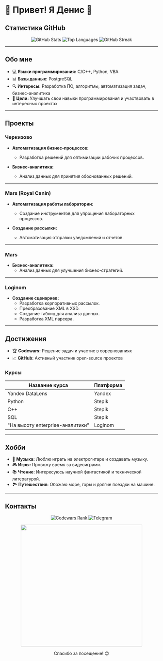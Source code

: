# 👋 Привет! Я Денис 👋

## Статистика GitHub

<p align="center">
  <img src="https://github-readme-stats.vercel.app/api?username=Velial-squaB-Denisco&show_icons=true&theme=dark&bg_color=000000&title_color=ffffff&text_color=ffffff&icon_color=ff0000&hide_title=true&include_all_commits=true" alt="GitHub Stats" />
  <img src="https://github-readme-stats.vercel.app/api/top-langs/?username=Velial-squaB-Denisco&layout=compact&theme=dark&bg_color=000000&title_color=ffffff&text_color=ffffff&icon_color=ff0000&hide_title=true" alt="Top Languages" />
  <img src="https://github-readme-streak-stats.herokuapp.com/?user=Velial-squaB-Denisco&theme=dark&bg_color=000000&title_color=ffffff&text_color=ffffff&icon_color=ff0000" alt="GitHub Streak" />
</p>

---

## Обо мне

- 💻 **Языки программирования:** C/C++, Python, VBA
- 📊 **Базы данных:** PostgreSQL
- 🔍 **Интересы:** Разработка ПО, алгоритмы, автоматизация задач, бизнес-аналитика
- 🎯 **Цели:** Улучшать свои навыки программирования и участвовать в интересных проектах

---

## Проекты

### Черкизово
- **Автоматизация бизнес-процессов:** 
  - Разработка решений для оптимизации рабочих процессов.
  
- **Бизнес-аналитика:** 
  - Анализ данных для принятия обоснованных решений.

---

### Mars (Royal Canin)
- **Автоматизация работы лаборатории:** 
  - Создание инструментов для упрощения лабораторных процессов.

- **Создание рассылки:** 
  - Автоматизация отправки уведомлений и отчетов.

---

### Mars
- **Бизнес-аналитика:**
  - Анализ данных для улучшения бизнес-стратегий.

---

### Loginom
- **Создание сценариев:**
  - Разработка корпоративных рассылок.
  - Преобразование XML в XSD.
  - Создание таблиц для анализа данных.
  - Разработка XML парсера.

---

## Достижения

- 🏆 **Codewars:** Решение задач и участие в соревнованиях
- 📈 **GitHub:** Активный участник open-source проектов

### Курсы

| Название курса                      | Платформа  |
|-------------------------------------|------------|
| Yandex DataLens                     | Yandex     |
| Python                              | Stepik     |
| C++                                 | Stepik     |
| SQL                                 | Stepik     |
| "На высоту enterprise-аналитики"   | Loginom    |

---

## Хобби

- 🎸 **Музыка:** Люблю играть на электрогитаре и создавать музыку.
- 🎮 **Игры:** Провожу время за видеоиграми.
- 📚 **Чтение:** Интересуюсь научной фантастикой и технической литературой.
- 🏞️ **Путешествия:** Обожаю море, горы и долгие поездки на машине.

---

## Контакты

<p align="center">
  <a href="https://www.codewars.com/users/ppoi42477@gmail.com">
    <img src="https://www.codewars.com/users/ppoi42477@gmail.com/badges/small" alt="Codewars Rank" />
  </a>
  <a href="https://t.me/denis290804">
    <img src="https://img.shields.io/badge/Telegram-Связаться-blue?style=flat-square&logo=telegram&logoColor=white" alt="Telegram" />
  </a>
</p>


<p align="center">
  <img src="https://user-images.githubusercontent.com/74038190/225813708-98b745f2-7d22-48cf-9150-083f1b00d6c9.gif" width="400"/>
</p>


<p align="center">
  Спасибо за посещение! 😊
</p>
